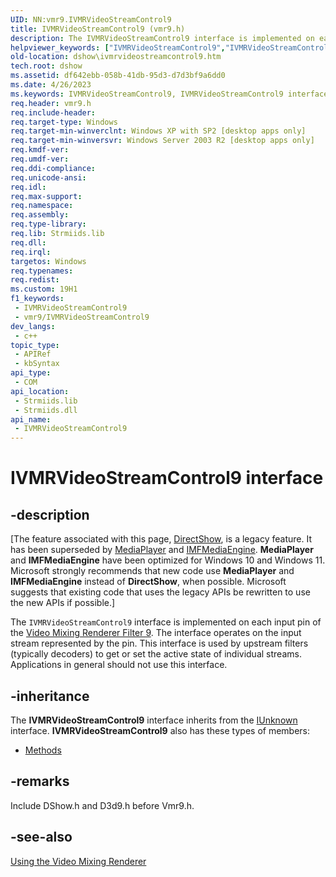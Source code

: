```yaml
---
UID: NN:vmr9.IVMRVideoStreamControl9
title: IVMRVideoStreamControl9 (vmr9.h)
description: The IVMRVideoStreamControl9 interface is implemented on each input pin of the Video Mixing Renderer Filter 9.
helpviewer_keywords: ["IVMRVideoStreamControl9","IVMRVideoStreamControl9 interface [DirectShow]","IVMRVideoStreamControl9 interface [DirectShow]","described","IVMRVideoStreamControl9Interface","dshow.ivmrvideostreamcontrol9","vmr9/IVMRVideoStreamControl9"]
old-location: dshow\ivmrvideostreamcontrol9.htm
tech.root: dshow
ms.assetid: df642ebb-058b-41db-95d3-d7d3bf9a6dd0
ms.date: 4/26/2023
ms.keywords: IVMRVideoStreamControl9, IVMRVideoStreamControl9 interface [DirectShow], IVMRVideoStreamControl9 interface [DirectShow],described, IVMRVideoStreamControl9Interface, dshow.ivmrvideostreamcontrol9, vmr9/IVMRVideoStreamControl9
req.header: vmr9.h
req.include-header: 
req.target-type: Windows
req.target-min-winverclnt: Windows XP with SP2 [desktop apps only]
req.target-min-winversvr: Windows Server 2003 R2 [desktop apps only]
req.kmdf-ver: 
req.umdf-ver: 
req.ddi-compliance: 
req.unicode-ansi: 
req.idl: 
req.max-support: 
req.namespace: 
req.assembly: 
req.type-library: 
req.lib: Strmiids.lib
req.dll: 
req.irql: 
targetos: Windows
req.typenames: 
req.redist: 
ms.custom: 19H1
f1_keywords:
 - IVMRVideoStreamControl9
 - vmr9/IVMRVideoStreamControl9
dev_langs:
 - c++
topic_type:
 - APIRef
 - kbSyntax
api_type:
 - COM
api_location:
 - Strmiids.lib
 - Strmiids.dll
api_name:
 - IVMRVideoStreamControl9
---
```


# IVMRVideoStreamControl9 interface


## -description

\[The feature associated with this page, [DirectShow](/windows/win32/directshow/directshow), is a legacy feature. It has been superseded by [MediaPlayer](/uwp/api/Windows.Media.Playback.MediaPlayer) and [IMFMediaEngine](/windows/win32/api/mfmediaengine/nn-mfmediaengine-imfmediaengine). **MediaPlayer** and **IMFMediaEngine** have been optimized for Windows 10 and Windows 11. Microsoft strongly recommends that new code use **MediaPlayer** and **IMFMediaEngine** instead of **DirectShow**, when possible. Microsoft suggests that existing code that uses the legacy APIs be rewritten to use the new APIs if possible.\]

The <code>IVMRVideoStreamControl9</code> interface is implemented on each input pin of the <a href="/windows/desktop/DirectShow/video-mixing-renderer-filter-9">Video Mixing Renderer Filter 9</a>. The interface operates on the input stream represented by the pin. This interface is used by upstream filters (typically decoders) to get or set the active state of individual streams. Applications in general should not use this interface.

## -inheritance

The <b>IVMRVideoStreamControl9</b> interface inherits from the <a href="/windows/desktop/api/unknwn/nn-unknwn-iunknown">IUnknown</a> interface. <b>IVMRVideoStreamControl9</b> also has these types of members:
<ul>
<li><a href="/">Methods</a></li>
</ul>

## -remarks

Include DShow.h and D3d9.h before Vmr9.h.

## -see-also

<a href="/windows/desktop/DirectShow/using-the-video-mixing-renderer">Using the Video Mixing Renderer</a>
